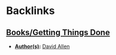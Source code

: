 
# Backlinks
## [Books/Getting Things Done](<Books/Getting Things Done.md>)
- **[Author(s)](<Author(s).md>):** [David Allen](<David Allen.md>)

